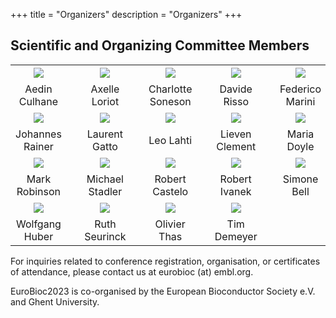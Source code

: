 +++
title = "Organizers"
description = "Organizers"
+++

## Scientific and Organizing Committee Members

|       |   |     |   |      |   |      |   |      |
|:-----:|---|:---:|---|:----:|---|:----:|---|:----:|
| ![](../img/organizers/AedinCulhane.png) | &nbsp; | ![](../img/organizers/AxelleLoriot.png) | &nbsp; | ![](../img/organizers/CharlotteSoneson.jpg) | &nbsp; | ![](../img/organizers/DavideRisso.JPG) | &nbsp; | ![](../img/organizers/FedericoMarini.png) |
| Aedin Culhane | &nbsp; | Axelle Loriot | &nbsp; | Charlotte Soneson | &nbsp; | Davide Risso | &nbsp; | Federico Marini |
| ![](../img/organizers/JohannesRainer.jpg) | &nbsp; | ![](../img/organizers/LaurentGatto.png) |  &nbsp; | ![](../img/organizers/LeoLahti.jpg)  | &nbsp; | ![](../img/organizers/LievenClement.jpeg) | &nbsp; | ![](../img/organizers/MariaDoyle.jpeg) |
| Johannes Rainer | &nbsp; | Laurent Gatto | &nbsp; | Leo Lahti | &nbsp; | Lieven Clement | &nbsp; | Maria Doyle |
| ![](../img/organizers/mark.jpg) | &nbsp; | ![](../img/organizers/MStadler_FMI0142.jpg) | &nbsp; | ![](../img/organizers/RobertCastelo.jpeg) | &nbsp; | ![](../img/organizers/ivanekr.jpg)   | &nbsp; | ![](../img/organizers/SimoneBell.jpg) |
Mark Robinson | &nbsp; | Michael Stadler | &nbsp; | Robert Castelo | &nbsp; | Robert Ivanek | &nbsp; | Simone Bell |
| ![](../img/organizers/Wolfgang_Huber.jpg) | &nbsp; | ![](../img/organizers/RuthSeurinck.png ) | &nbsp; | ![](../img/organizers/OlivierThas.png) | &nbsp; | ![](../img/organizers/TimDemeyer.png) |
| Wolfgang Huber | &nbsp; |  Ruth Seurinck | &nbsp; | Olivier Thas | &nbsp; | Tim Demeyer |

For inquiries related to conference registration, organisation, or certificates of attendance, please contact us at eurobioc (at) embl.org. 

EuroBioc2023 is co-organised by the European Bioconductor Society e.V. and Ghent University.


